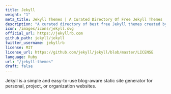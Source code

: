 ```yaml
---
title: Jekyll
weight: "1"
meta_title: Jekyll Themes | A Curated Directory Of Free Jekyll Themes
description: "A curated directory of best free Jekyll themes created by independent web designers & developers that are open source, MIT licensed & available for free to download."
icon: /images/icons/jekyll.svg
official_url: https://jekyllrb.com
github_path: jekyll/jekyll
twitter_username: jekyllrb
license: MIT
license_url: https://github.com/jekyll/jekyll/blob/master/LICENSE
language: Ruby
url: "/jekyll-themes"
draft: false
---
```

Jekyll is a simple and easy-to-use blog-aware static site generator for personal, project, or organization websites.
